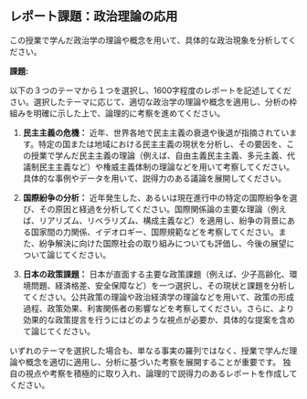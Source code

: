 ## レポート課題：政治理論の応用

この授業で学んだ政治学の理論や概念を用いて、具体的な政治現象を分析してください。

**課題:**

以下の３つのテーマから１つを選択し、1600字程度のレポートを記述してください。選択したテーマに応じて、適切な政治学の理論や概念を適用し、分析の枠組みを明確に示した上で、論理的に考察を進めてください。

1. **民主主義の危機：** 近年、世界各地で民主主義の衰退や後退が指摘されています。特定の国または地域における民主主義の現状を分析し、その要因を、この授業で学んだ民主主義の理論（例えば、自由主義民主主義、多元主義、代議制民主主義など）や権威主義体制の理論などを用いて考察してください。具体的な事例やデータを用いて、説得力のある議論を展開してください。

2. **国際紛争の分析：** 近年発生した、あるいは現在進行中の特定の国際紛争を選び、その原因と経過を分析してください。国際関係論の主要な理論（例えば、リアリズム、リベラリズム、構成主義など）を適用し、紛争の背景にある国家間の力関係、イデオロギー、国際規範などを考察してください。また、紛争解決に向けた国際社会の取り組みについても評価し、今後の展望について論じてください。

3. **日本の政策課題：** 日本が直面する主要な政策課題（例えば、少子高齢化、環境問題、経済格差、安全保障など）を一つ選択し、その現状と課題を分析してください。公共政策の理論や政治経済学の理論などを用いて、政策の形成過程、政策効果、利害関係者の影響などを考察してください。さらに、より効果的な政策提言を行うにはどのような視点が必要か、具体的な提案を含めて論じてください。


いずれのテーマを選択した場合も、単なる事実の羅列ではなく、授業で学んだ理論や概念を適切に適用し、分析に基づいた考察を展開することが重要です。  独自の視点や考察を積極的に取り入れ、論理的で説得力のあるレポートを作成してください。
